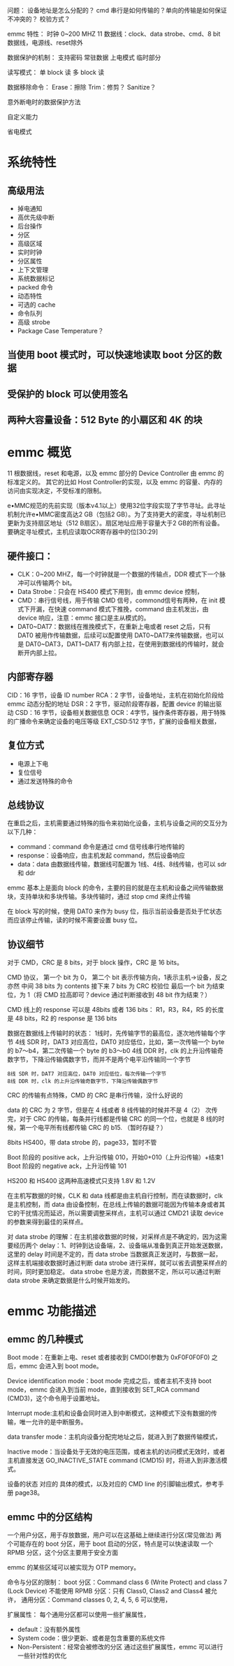 问题：
	设备地址是怎么分配的？
	cmd 串行是如何传输的？单向的传输是如何保证不冲突的？
	校验方式？

emmc 特性：
	时钟 0~200 MHZ
	11 数据线：clock、data strobe、cmd、8 bit 数据线，电源线、reset除外
	
数据保护的机制：
	支持密码
	常驻数据
	上电模式
	临时部分
	
读写模式：
	单 block 读
	多 block 读

数据移除命令：
	Erase：擦除
	Trim：修剪？
	Sanitize？

意外断电时的数据保护方法

自定义能力

省电模式



# 系统特性

## 高级用法
* 掉电通知
* 高优先级中断
* 后台操作
* 分区
* 高级区域
* 实时时钟
* 分区属性
* 上下文管理
* 系统数据标记
* packed 命令
* 动态特性
* 可选的 cache
* 命令队列
* 高级 strobe
* Package Case Temperature？

## 当使用 boot 模式时，可以快速地读取 boot 分区的数据
## 受保护的 block 可以使用签名
## 两种大容量设备：512 Byte 的小扇区和 4K 的块


# emmc 概览
11 根数据线，reset 和电源，以及 emmc 部分的 Device Controller 由 emmc 的标准定义的。 
其它的比如 Host Controller的实现，以及 emmc 的容量、内存的访问由实现决定，不受标准的限制。 

e•MMC规范的先前实现（版本v4.1以上）使用32位字段实现了字节寻址。此寻址机制允许e•MMC密度高达2 GB（包括2 GB）。为了支持更大的密度，寻址机制已更新为支持扇区地址（512 B扇区）。扇区地址应用于容量大于2 GB的所有设备。要确定寻址模式，主机应读取OCR寄存器中的位[30:29]

## 硬件接口：
* CLK：0~200 MHZ，每一个时钟就是一个数据的传输点，DDR 模式下一个脉冲可以传输两个 bit。
* Data Strobe：只会在 HS400 模式下用到，由 emmc device 控制，
* CMD：串行信号线，用于传输 CMD 信号，commond信号有两种，在 init 模式下开漏，在快速 command 模式下推挽，command 由主机发出，由 device 响应，注意：emmc 接口是主从模式的。 
* DAT0~DAT7：数据线在推挽模式下，在重新上电或者 reset 之后，只有 DAT0 被用作传输数据，后续可以配置使用 DAT0~DAT7来传输数据，也可以是 DAT0~DAT3，DAT1~DAT7 有内部上拉，在使用到数据线的传输时，就会断开内部上拉。 


## 内部寄存器
CID：16 字节，设备 ID number
RCA：2 字节，设备地址，主机在初始化阶段给 emmc 动态分配的地址
DSR：2 字节，驱动阶段寄存器，配置 device 的输出驱动
CSD：16 字节，设备相关数据信息
OCR：4字节，操作条件寄存器，用于特殊的广播命令来确定设备的电压等级
EXT_CSD:512 字节，扩展的设备相关数据，

## 复位方式
* 电源上下电
* 复位信号
* 通过发送特殊的命令

## 总线协议
在重启之后，主机需要通过特殊的指令来初始化设备，主机与设备之间的交互分为以下几种：
* command：command 命令是通过 cmd 信号线串行地传输的
* response：设备响应，由主机发起 command，然后设备响应
* data：data 由数据线传输，数据线可配置为 1线、4线、8线传输，也可以 sdr 和 ddr

emmc 基本上是面向 block 的命令，主要的目的就是在主机和设备之间传输数据块，支持单块和多块传输。多块传输时，通过 stop cmd 来终止传输

在 block 写的时候，使用 DAT0 来作为 busy 位，指示当前设备是否处于忙状态而应该停止传输，读的时候不需要设置 busy 位。  



## 协议细节
对于 CMD，CRC 是 8 bits，对于 block 操作，CRC 是 16 bits。  

CMD 协议，
	第一个 bit 为 0，
	第二个 bit 表示传输方向，1表示主机->设备，反之亦然
	中间 38 bits 为 contents
	接下来 7 bits 为 CRC 校验位
	最后一个 bit 为结束位，为 1（将 CMD 拉高即可？device 通过判断接收到 48 bit 作为结束？）

CMD 线上的 response 可以是 48bits 或者 136 bits：
	R1，R3，R4，R5 的长度是 48 bits，R2 的 response 是 136 bits

数据在数据线上传输时的状态：
	1线时，先传输字节的最高位，逐次地传输每个字节
	4线 SDR 时，DAT3 对应高位，DAT0 对应低位，比如，第一次传输一个 byte 的 b7～b4，第二次传输一个 byte 的 b3～b0
	4线 DDR 时，clk 的上升沿传输奇数字节，下降沿传输偶数字节，而并不是两个电平沿传输同一个字节

	8线 SDR 时，DAT7 对应高位，DAT0 对应低位，每次传输一个字节
	8线 DDR 时，clk 的上升沿传输奇数字节，下降沿传输偶数字节

CRC 的传输有点特殊，CMD 的 CRC 是串行传输，没什么好说的

data 的 CRC 为 2 字节，但是在 4 线或者 8 线传输的时候并不是 4（2） 次传完，对于 CRC 的传输，每条并行线都是传输 CRC 的同一个位，也就是 8 线的时候，第一个电平所有线都传输 CRC 的 b15. （暂时存疑？）

8bits HS400，带 data strobe 的，page33，暂时不管


Boot 阶段的 positive ack，上升沿传输 010，开始0+010（上升沿传输）+结束1
Boot 阶段的 negative ack，上升沿传输 101

HS200 和 HS400 这两种高速模式只支持  1.8V 和 1.2V


在主机写数据的时候，CLK 和 data 线都是由主机自行控制，而在读数据时，clk 是主机控制，而 data 由设备控制，在总线上传输的数据可能因为传输本身或者其它的干扰情况而延迟，所以需要调整采样点，主机可以通过 CMD21 读取 device 的参数来得到最佳的采样点。  


对 data strobe 的理解：在主机接收数据的时候，对采样点是不确定的，因为这需要经历两个 delay：1、时钟到达设备端，2、设备端从准备到真正开始发送数据，这里的 delay 时间是不定的，而 data strobe 当数据真正发送时，与数据一起，这样主机端接收数据时通过判断 data strobe 进行采样，就可以省去调整采样点的时间，同时更加稳定。  data strobe 也是方波，而数据不定，所以可以通过判断 data strobe 来确定数据是什么时候开始发的。   


# emmc 功能描述

## emmc 的几种模式
Boot mode：在重新上电、reset 或者接收到 CMD0(参数为 0xF0F0F0F0) 之后，emmc 会进入到 boot mode。  

Device identification mode：boot mode 完成之后，或者主机不支持 boot mode，emmc 会进入到当前 mode，直到接收到 SET_RCA command (CMD3)，这个命令用于设置地址。 

Interrupt mode:主机和设备会同时进入到中断模式，这种模式下没有数据的传输，唯一允许的是中断服务。  

data transfer mode：主机向设备分配完地址之后，就进入到了数据传输模式，

Inactive mode：当设备处于无效的电压范围，或者主机的访问模式无效时，或者主机直接发送  GO_INACTIVE_STATE command (CMD15) 时，将进入到非激活模式。  

设备的状态 对应的 具体的模式，以及对应的 CMD line 的引脚输出模式，参考手册 page38。  


## emmc 中的分区结构
一个用户分区，用于存放数据，用户可以在这基础上继续进行分区(常见做法)
两个可能存在的 boot 分区，用于 boot 启动的分区，特点是可以快速读取
一个 RPMB 分区，这个分区主要用于安全方面

emmc 的某些区域可以被实现为 OTP memory。 

命令与分区的限制：
boot 分区：Command class 6 (Write Protect) and class 7 (Lock Device) 不能使用
RPMB 分区：只有 Class0, Class2 and Class4 被允许，
通用分区：Command classes 0, 2, 4, 5, 6 可以使用，

扩展属性：
每个通用分区都可以使用一些扩展属性，
* default：没有额外属性
* System code：很少更新、或者是包含重要的系统文件
* Non-Persistent：经常会被修改的分区
通过这些扩展属性，emmc 可以进行一些针对性的优化










